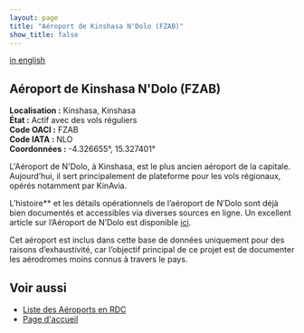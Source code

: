 ```yaml
---
layout: page
title: "Aéroport de Kinshasa N'Dolo (FZAB)"
show_title: false
---
```


[in english](../../airports/ndolofzab/ndolo.md)

## Aéroport de Kinshasa N'Dolo (FZAB)

**Localisation :** Kinshasa, Kinshasa  
**État :** Actif avec des vols réguliers  
**Code OACI :** FZAB  
**Code IATA :** NLO  
**Coordonnées :** -4.326655°, 15.327401°  

L'Aéroport de N'Dolo, à Kinshasa, est le plus ancien aéroport de la capitale. Aujourd’hui, il sert principalement de plateforme pour les vols régionaux, opérés notamment par KinAvia.  

L’histoire** et les détails opérationnels de l’aéroport de N’Dolo sont déjà bien documentés et accessibles via diverses sources en ligne. Un excellent article sur l’Aéroport de N’Dolo est disponible [ici](https://kosubaawate.blogspot.com/2013/04/1925-ndolo-airport-first-flight-from.html).  

Cet aéroport est inclus dans cette base de données uniquement pour des raisons d’exhaustivité, car l’objectif principal de ce projet est de documenter les aérodromes moins connus à travers le pays.  

## Voir aussi  

- [Liste des Aéroports en RDC](../../list_fr.md)  
- [Page d'accueil](../../index_fr.md)  
